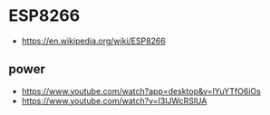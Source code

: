 # ESP8266 

* https://en.wikipedia.org/wiki/ESP8266


## power 
* https://www.youtube.com/watch?app=desktop&v=IYuYTfO6iOs
* https://www.youtube.com/watch?v=I3lJWcRSlUA
